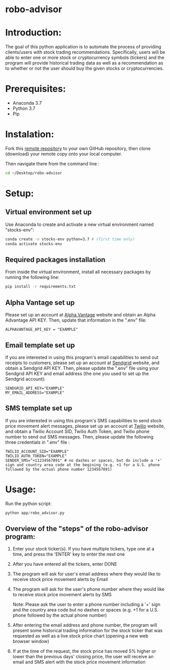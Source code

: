 # robo-advisor

# Introduction:  

The goal of this python application is to automate the process of providing clients/users with stock trading recommendations. Specifically, users will be able to enter one or more stock or cryptocurrency symbols (tickers) and the program will provide historical trading data as well as a recommendation as to whether or not the user should buy the given stocks or cryptocurrencies.  

# Prerequisites:

  + Anaconda 3.7
  + Python 3.7
  + Pip

# Instalation: 

Fork this [remote repository](https://github.com/jenniferlu123/robo-advisor) to your own GitHub repository, then clone (download) your remote copy onto your local computer.

Then navigate there from the command line :

```sh
cd ~/Desktop/robo-advisor
```

# Setup:

## Virtual environment set up

Use Anaconda to create and activate a new virtual environment named "stocks-env":

```sh
conda create -n stocks-env python=3.7 # (first time only)
conda activate stocks-env
```

## Required packages installation

From inside the virtual environment, install all necessary packages by running the following line:

```sh
pip install -r requirements.txt
```

## Alpha Vantage set up

Please set up an account at [Alpha Vantage](https://www.alphavantage.co/) website and obtain an Alpha Advantage API KEY. Then, update that information in the ".env" file:

    ALPHAVANTAGE_API_KEY = "EXAMPLE"

## Email template set up

If you are interested in using this program's email capabilities to send out receipts to customers, please set up an account at [Sendgrid](https://signup.sendgrid.com/) website, and obtain a Sendgrid API KEY. Then, please update the ".env" file using your Sendgrid API KEY and email address (the one you used to set up the Sendgrid account): 

    SENDGRID_API_KEY="EXAMPLE" 
    MY_EMAIL_ADDRESS="EXAMPLE" 

## SMS template set up

If you are interested in using this program's SMS capabilities to send stock price movement alert messages, please set up an account at [Twilio](https://www.twilio.com/try-twilio) website, and obtain a Twilio Account SID, Twilio Auth Token, and Twilio phone number to send out SMS messages. Then, please update the following three credentials in ".env" file : 

    TWILIO_ACCOUNT_SID="EXAMPLE"
    TWILIO_AUTH_TOKEN="EXAMPLE"
    SENDER_SMS="+11234567891" # no dashes or spaces, but do include a '+' sign and country area code at the begining (e.g. +1 for a U.S. phone followed by the actual phone number 1234567891)


# Usage:

Run the python script:

```py
python app/robo_advisor.py
```

## Overview of the "steps" of the robo-advisor program:

1. Enter your stock ticker(s). If you have multiple tickers, type one at a time, and press the 'ENTER' key to enter the next one

2. After you have entered all the tickers, enter DONE

3. The program will ask for user's email address where they would like to receive stock price movement alerts by Email

4. The program will ask for the user's phone number where they would like to receive stock price movement alerts by SMS

    Note: Please ask the user to enter a phone number including a '+' sign and the country area code but no dashes or spaces (e.g. +1 for a U.S. phone followed by the actual phone number)

5. After entering the email address and phone number, the program will present some historical trading information for the stock ticker that was requested as well as a live stock price chart (opening a new web browser window)

6. If at the time of the request, the stock price has moved 5% higher or lower than the previous days' closing price, the user will receive an email and SMS alert with the stock price movement information